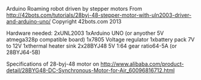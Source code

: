 Arduino Roaming robot driven by stepper motors
From http://42bots.com/tutorials/28byj-48-stepper-motor-with-uln2003-driver-and-arduino-uno/
Copyright 42bots.com 2013

Hardware needed:
2xUNL2003
1xArduino UNO (or anyother 5V atmega328p compatible board)
1x7805 Voltage regulator
1xbattery pack 7V to 12V
1xthermal heater sink
2x28BYJ48 5V 1:64 gear ratio64-5A (or 28BYJ64-5B)

Specifications of 28-byj-48 motor on http://www.alibaba.com/product-detail/28BYG48-DC-Synchronous-Motor-for-Air_60096816712.html
